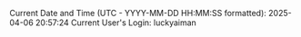 Current Date and Time (UTC - YYYY-MM-DD HH:MM:SS formatted): 2025-04-06 20:57:24
Current User's Login: luckyaiman

